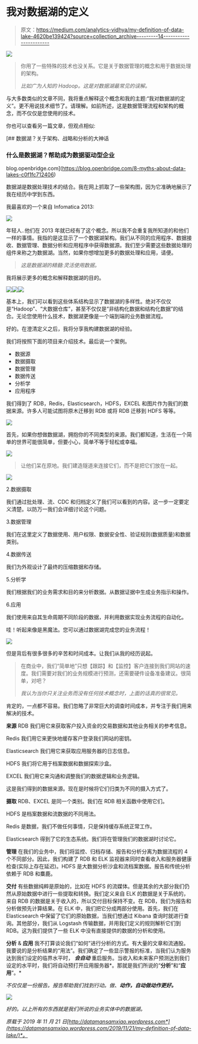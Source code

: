 # 我对数据湖的定义

> 原文：<https://medium.com/analytics-vidhya/my-definition-of-data-lake-4620be139424?source=collection_archive---------14----------------------->

![](img/b3e14f0228f8605b5d29882ac3c5ee01.png)

> 你用了一些特殊的技术也没关系。它是关于数据管理的概念和用于数据处理的架构。
> 
> *比如广为人知的 Hadoop。这是对数据湖最常见的误解。*

与大多数类似的文章不同，我将重点解释这个概念和我的主题:“我对数据湖的定义”。更不用说技术细节了。请理解。如前所述，这是数据管理流程和架构的概念，而不仅仅是您使用的技术。

你也可以查看另一篇文章，但观点相似:

[](https://blog.openbridge.com/8-myths-about-data-lakes-c0f1fc712406) [## 数据湖？关于架构、战略和分析的大神话

### 什么是数据湖？帮助成为数据驱动型企业

blog.openbridge.com](https://blog.openbridge.com/8-myths-about-data-lakes-c0f1fc712406) 

数据湖是数据处理技术的结合。我在网上抓取了一些架构图，因为它准确地展示了我在经历中学到东西。

我最喜欢的一个来自 Infomatica 2013:

![](img/c291c74ba771c768187cb8921c3d6e72.png)

年轻人..他们在 2013 年就已经有了这个概念。所以我不会重复我所知道的和他们一样的事情。我指的是这显示了一个数据湖架构。我们从不同的应用程序、数据接收、数据管理、数据分析和应用程序中获得数据源。我们至少需要这些数据处理的组件来称之为数据湖。当然，如果你想增加更多的数据处理和应用，请便。

> *这是数据湖的精髓:灵活使用数据。*

我将展示更多的概念和解释数据湖的目的。

![](img/e42b68bbdd60a95cebc54645d95bc210.png)![](img/618862f2640663977a08587b091694cc.png)![](img/4075255ace361b68e9d11c0f657623d6.png)

基本上，我们可以看到这些体系结构显示了数据湖的多样性。绝对不仅仅是“Hadoop”、“大数据仓库”，甚至不仅仅是“非结构化数据和结构化数据”的结合。无论您使用什么技术，数据湖更像是一个端到端的业务数据流程。

好的。在澄清定义之后，我将分享我构建数据湖的经验。

我们将按照下面的项目来介绍技术。最后说一个案例。

*   数据源
*   数据摄取
*   数据管理
*   数据传送
*   分析学
*   应用程序

我们得到了 RDB，Redis，Elasticsearch，HDFS，EXCEL 和图片作为我们的数据来源。许多人可能试图将原木迁移到 RDB 或将 RDB 迁移到 HDFS 等等。

![](img/f1918a404970161e7d63759ea2a9c6a7.png)

首先，如果你想做数据湖，拥抱你的不同类型的来源。我们都知道，生活在一个简单的世界可能很简单，但要小心，简单不等于轻松或幸福。

![](img/4f225caafed68ad118710fd56d7427af.png)

> 让他们呆在原地。我们建造隧道来连接它们，而不是把它们放在一起。

![](img/bc1b138c5d65dabd439da74a37ff68f9.png)

2.数据摄取

我们通过批处理、流、CDC 和归档定义了我们可以看到的内容。这一步一定要定义清楚。以防万一我们会详细讨论这个问题。

3.数据管理

我们在这里定义了数据使用、用户权限、数据安全性、验证规则(数据质量)和数据类别。

4.数据传送

我们为外观设计了最终的压缩数据和存储。

5.分析学

我们根据我们的业务需求和目的来分析数据。从数据证据中生成业务指示和操作。

6.应用

我们使用来自其生命周期不同阶段的数据，并利用数据实现业务流程的自动化。

哇！听起来像是黑魔法。您可以通过数据湖完成您的业务流程！

![](img/07875b2ac399cdf78e5afc7aa6330d6a.png)

但是背后有很多很多的辛苦和时间成本。让我们从我的经历说起。

> 在商业中，我们“简单地”只想【跟踪】和【监控】客户连接到我们网站的速度。我们需要对我们的业务规模进行预测，还需要硬件设备准备建议。很简单，对吧？
> 
> *我认为当你只关注业务而没有任何技术概念时，上面的话真的很常见。*

肯定的，一点都不容易。我们忽略了非常巨大的调查时间成本，并专注于我们用来解决的技术。

**来源**
RDB
我们用它来获取客户投入资金的交易数据和其他业务相关的参考信息。

Redis
我们用它来更快地缓存客户登录我们网站的密钥。

Elasticsearch
我们用它来获取应用服务器的日志信息。

HDFS
我们将它用于档案数据和数据探索沙盒。

EXCEL
我们用它来沟通和调整我们的数据逻辑和业务逻辑。

这是我们得到的数据来源。现在是时候将它们归类为不同的摄入方式了。

**摄取**
RDB、EXCEL 是同一个类别。我们在 RDB 相关函数中使用它们。

HDFS 是档案数据和流数据的不同用法。

Redis 是数据，我们不做任何事情，只是保持缓存系统正常工作。

Elasticsearch 得到了它的生态系统。我们将在管理我们的数据湖时讨论它。

**管理**
在我们的业务中，我们将监控、归档存储、报告和分析分离为数据流程的 4 个不同部分。因此，我们构建了 RDB 和 ELK 监视器来同时查看收入和服务器健康检查(实际上存在延迟)。HDFS 是大数据分析沙盒和流档案数据。报告和传统分析依赖于 RDB 和麋鹿。

**交付**
有些数据纯粹是原始的，比如在 HDFS 的流媒体。但是其余的大部分我们仍然从原始数据中进行一些提取和转换。我们定义来自 ELK 的数据是关于系统的，来自 RDB 的数据是关于收入的，所以交付目标保持不变。在 RDB，我们为报告和分析做预先计算结果。在 ELK 中，我们把它分成两部分使用。首先，我们在 Elasticsearch 中保留了它们的原始数据，当我们想通过 Kibana 查询时就进行查询。其他部分，我们从 Logstash 传输数据，并用我们定义的规则解析它们到 RDB。这为我们提供了一些 ELK 中没有直接提供的数据的分析和使用。

**分析** & **应用**
我不打算谈论我们“如何”进行分析的方式。有大量的文章和流通股。我要说的是分析结果的“用法”。我们确定了一些显示警报的标准，当我们认为服务达到我们设定的临界水平时， ***会自动*** 重启服务。当收入和未来客户预测达到我们设定的水平时，我们将自动预打开应用服务器*。那就是我们所说的“**分析**”和“**应用**”。*

*不仅仅是一份报告。报告帮助我们找到行动。做、**动作，自动做动作更好。***

*![](img/1b0f759e7e0e4cedaffd889054f9dbdf.png)*

*好的。以上所有的东西就是我们所说的业务实体中的数据湖。*

**原载于 2019 年 11 月 21 日*[*http://datamansamxiao.wordpress.com*](https://datamansamxiao.wordpress.com/2019/11/21/my-definition-of-data-lake/)*。**
